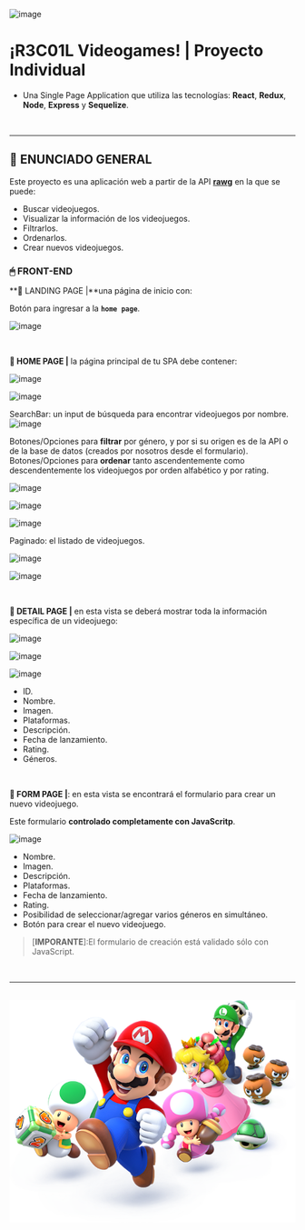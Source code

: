 
![image](https://github.com/GSantostefano/001PI-VIDEOGAMES/assets/117599804/316763be-abe0-43c0-9aa7-ced94a07be1d)

# **¡R3C01L Videogames!** | Proyecto Individual

-  Una Single Page Application que utiliza las tecnologías: **React**, **Redux**, **Node**, **Express** y **Sequelize**.
<br />

---
## **📖 ENUNCIADO GENERAL**

Este proyecto es una aplicación web a partir de la API  [**rawg**](https://rawg.io/apidocs)  en la que se puede:

-  Buscar videojuegos.
-  Visualizar la información de los videojuegos.
-  Filtrarlos.
-  Ordenarlos.
-  Crear nuevos videojuegos.

### **🖱 FRONT-END**

**📍 LANDING PAGE |**una página de inicio con:

Botón para ingresar a la **`home page`**.
  
![image](https://github.com/GSantostefano/001PI-VIDEOGAMES/assets/117599804/db3c445c-0c93-42e4-b31d-79a6da0b8b39)

<br />

**📍 HOME PAGE |** la página principal de tu SPA debe contener:

![image](https://github.com/GSantostefano/001PI-VIDEOGAMES/assets/117599804/3912ca91-5543-449c-a905-834473910109)

![image](https://github.com/GSantostefano/001PI-VIDEOGAMES/assets/117599804/a33b1fbd-7ac7-42c2-aadf-9e2da950a9a0)

SearchBar: un input de búsqueda para encontrar videojuegos por nombre.
![image](https://github.com/GSantostefano/001PI-VIDEOGAMES/assets/117599804/f7db9817-eecf-4a5a-bb98-aad55a2090c5)

Botones/Opciones para **filtrar** por género, y por si su origen es de la API o de la base de datos (creados por nosotros desde el formulario).
Botones/Opciones para **ordenar** tanto ascendentemente como descendentemente los videojuegos por orden alfabético y por rating.

![image](https://github.com/GSantostefano/001PI-VIDEOGAMES/assets/117599804/e4b73405-78fe-4907-a2a3-e2f48f7d3d51)

![image](https://github.com/GSantostefano/001PI-VIDEOGAMES/assets/117599804/6de84181-1be4-4f43-aba2-aa83e5ac28fd)

![image](https://github.com/GSantostefano/001PI-VIDEOGAMES/assets/117599804/1b6ab892-57bb-4f61-9de9-f38c08546709)


Paginado: el listado de videojuegos.

![image](https://github.com/GSantostefano/001PI-VIDEOGAMES/assets/117599804/160bd030-3060-4a8d-ac5f-8755d39b3ff5)

![image](https://github.com/GSantostefano/001PI-VIDEOGAMES/assets/117599804/da2ab3bf-a05f-4384-a216-82abd994349b)

<br />

**📍 DETAIL PAGE |** en esta vista se deberá mostrar toda la información específica de un videojuego:

![image](https://github.com/GSantostefano/001PI-VIDEOGAMES/assets/117599804/aa0b5fb6-4aa1-4759-8b5c-f2d9f372a073)

![image](https://github.com/GSantostefano/001PI-VIDEOGAMES/assets/117599804/27fb329e-6947-49e7-a828-c1c953de5931)

![image](https://github.com/GSantostefano/001PI-VIDEOGAMES/assets/117599804/567247e8-f85c-4246-91b4-a8decc4cb45a)

-  ID.
-  Nombre.
-  Imagen.
-  Plataformas.
-  Descripción.
-  Fecha de lanzamiento.
-  Rating.
-  Géneros.

<br />

**📍 FORM PAGE |**: en esta vista se encontrará el formulario para crear un nuevo videojuego.

Este formulario **controlado completamente con JavaScritp**.

![image](https://github.com/GSantostefano/001PI-VIDEOGAMES/assets/117599804/19f81d77-bdea-4cb8-a1f7-29129b0a1ab1)

-  Nombre.
-  Imagen.
-  Descripción.
-  Plataformas.
-  Fecha de lanzamiento.
-  Rating.
-  Posibilidad de seleccionar/agregar varios géneros en simultáneo.
-  Botón para crear el nuevo videojuego.

> [**IMPORANTE**]:El formulario de creación está validado sólo con JavaScript.

<br />

---

<br />

<div align="center">
<img src="./videogame.png" alt="" />
</div>
